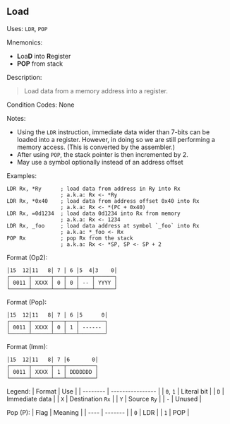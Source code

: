 ## Load

Uses:
`LDR`, `POP`

Mnemonics:
- **L**oa**D** into **R**egister
- **POP** from stack

Description:
> Load data from a memory address into a register.

Condition Codes: None

Notes:
- Using the `LDR` instruction, immediate data wider than 7-bits can be loaded
  into a register. However, in doing so we are still performing a memory access.
  (This is converted by the assembler.)
- After using `POP`, the stack pointer is then incremented by 2.
- May use a symbol optionally instead of an address offset

Examples:
```assembly
LDR Rx, *Ry      ; load data from address in Ry into Rx
                 ; a.k.a: Rx <- *Ry
LDR Rx, *0x40    ; load data from address offset 0x40 into Rx
                 ; a.k.a: Rx <- *(PC + 0x40)
LDR Rx, =0d1234  ; load data 0d1234 into Rx from memory
                 ; a.k.a: Rx <- 1234
LDR Rx, _foo     ; load data address at symbol `_foo` into Rx
                 ; a.k.a: *_foo <- Rx
POP Rx           ; pop Rx from the stack
                 ; a.k.a: Rx <- *SP, SP <- SP + 2
```

Format (Op2):
```
│15  12│11   8│ 7 │ 6 │5  4│3    0│
┌──────┬──────┬───┬───┬────┬──────┐
│ 0011 │ XXXX │ 0 │ 0 │ -- │ YYYY │
└──────┴──────┴───┴───┴────┴──────┘
```

Format (Pop):
```
│15  12│11   8│ 7 │ 6 │5      0│
┌──────┬──────┬───┬───┬────────┐
│ 0011 │ XXXX │ 0 │ 1 │ ------ │
└──────┴──────┴───┴───┴────────┘
```

Format (Imm):
```
│15  12│11   8│ 7 │6       0│
┌──────┬──────┬───┬─────────┐
│ 0011 │ XXXX │ 1 │ DDDDDDD │
└──────┴──────┴───┴─────────┘
```

Legend:
| Format   | Use              |
| -------- | ---------------- |
| `0`, `1` | Literal bit      |
| `D`      | Immediate data   |
| `X`      | Destination `Rx` |
| `Y`      | Source `Ry`      |
| `-`      | Unused           |

Pop (P):
| Flag | Meaning |
| ---- | ------- |
| `0`  | LDR     |
| `1`  | POP     |
